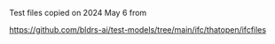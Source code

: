 Test files copied on 2024 May 6 from

https://github.com/bldrs-ai/test-models/tree/main/ifc/thatopen/ifcfiles
